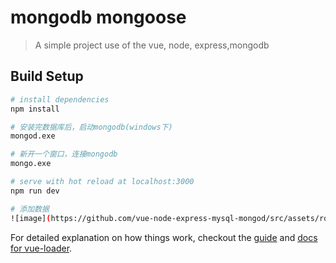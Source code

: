 # mongodb mongoose

> A simple project use of the vue, node, express,mongodb

## Build Setup

``` bash
# install dependencies
npm install

# 安装完数据库后，启动mongodb(windows下)
mongod.exe

# 新开一个窗口，连接mongodb
mongo.exe

# serve with hot reload at localhost:3000
npm run dev

# 添加数据
![image](https://github.com/vue-node-express-mysql-mongod/src/assets/role.png)
```

For detailed explanation on how things work, checkout the [guide](http://vuejs-templates.github.io/webpack/) and [docs for vue-loader](http://vuejs.github.io/vue-loader).
